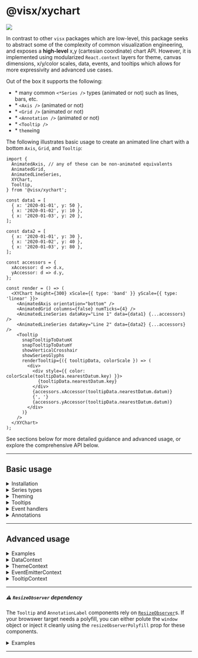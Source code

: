 # @visx/xychart

<a title="@visx/xychart npm downloads" href="https://www.npmjs.com/package/@visx/xychart">
  <img src="https://img.shields.io/npm/dm/@visx/xychart.svg?style=flat-square" />
</a>

In contrast to other `visx` packages which are low-level, this package seeks to abstract some of the
complexity of common visualization engineering, and exposes a **high-level** x,y (cartesian
coordinate) chart API. However, it is implemented using modularized `React.context` layers for
theme, canvas dimensions, x/y/color scales, data, events, and tooltips which allows for more
expressivity and advanced use cases.

Out of the box it supports the following:

- \* many common `<*Series />` types (animated or not) such as lines, bars, etc.
- \* `<Axis />` (animated or not)
- \* `<Grid />` (animated or not)
- \* `<Annotation />` (animated or not)
- \* `<Tooltip />`
- \* `theme`ing

The following illustrates basic usage to create an animated line chart with a bottom `Axis`, `Grid`,
and `Tooltip`:

```tsx
import {
  AnimatedAxis, // any of these can be non-animated equivalents
  AnimatedGrid,
  AnimatedLineSeries,
  XYChart,
  Tooltip,
} from '@visx/xychart';

const data1 = [
  { x: '2020-01-01', y: 50 },
  { x: '2020-01-02', y: 10 },
  { x: '2020-01-03', y: 20 },
];

const data2 = [
  { x: '2020-01-01', y: 30 },
  { x: '2020-01-02', y: 40 },
  { x: '2020-01-03', y: 80 },
];

const accessors = {
  xAccessor: d => d.x,
  yAccessor: d => d.y,
};

const render = () => (
  <XYChart height={300} xScale={{ type: 'band' }} yScale={{ type: 'linear' }}>
    <AnimatedAxis orientation="bottom" />
    <AnimatedGrid columns={false} numTicks={4} />
    <AnimatedLineSeries dataKey="Line 1" data={data1} {...accessors} />
    <AnimatedLineSeries dataKey="Line 2" data={data2} {...accessors} />
    <Tooltip
      snapTooltipToDatumX
      snapTooltipToDatumY
      showVerticalCrosshair
      showSeriesGlyphs
      renderTooltip={({ tooltipData, colorScale }) => (
        <div>
          <div style={{ color: colorScale(tooltipData.nearestDatum.key) }}>
            {tooltipData.nearestDatum.key}
          </div>
          {accessors.xAccessor(tooltipData.nearestDatum.datum)}
          {', '}
          {accessors.yAccessor(tooltipData.nearestDatum.datum)}
        </div>
      )}
    />
  </XYChart>
);
```

See sections below for more detailed guidance and advanced usage, or explore the comprehensive API
below.

<hr />

## Basic usage

<details>
  <summary>Installation</summary>

```
npm install --save @visx/xychart react-spring
```

Note: `react-spring` is a required `peerDependency` for importing `Animated*` components.

</details>

<details>
  <summary>Series types</summary>

The following `Series` types are currently supported and we are happy to review or consider
additional Series types in the future.

| Component name        | Description                                                                                      | Usage                                                |
| --------------------- | ------------------------------------------------------------------------------------------------ | ---------------------------------------------------- |
| (Animated)AreaSeries  | Connect data points with a `<path />`, with a color fill to the zero baseline                    | `<AreaSeries />`                                     |
| (Animated)BarSeries   | Render a `<rect />` for each data point                                                          | `<BarSeries />`                                      |
| (Animated)BarGroup    | Group multiple child `<BarSeries />` values together                                             | `<BarGroup><BarSeries /><BarSeries />...</BarGroup>` |
| (Animated)BarStack    | Stack multiple child `<BarSeries />` values together                                             | `<BarStack><BarSeries /><BarSeries />...</BarStack>` |  |
| (Animated)GlyphSeries | Render a `Glyph` (any shape, defaults to `<circle />`) for each data point, e.g., a scatter plot | `<GlyphSeries renderGlyph={() => ...} />`            |
| (Animated)LineSeries  | Connect data points with a `<path>`                                                              | `<GlyphSeries />`                                    |

All `Series` have animated and non-animated variants to give you more control over your bundle size,
support missing (`null`) data, and can be rendered vertically or horizontally.

</details>

<details>
  <summary>Theming</summary>

Default `lightTheme` and `darkTheme` themes are exported from `@visx/xychart` and the utility
`buildChartTheme` is exported to support easy creation of custom themes.

```ts
import { buildChartTheme, XYChart } from '@visx/xychart';
import { TextProps as SVGTextProps } from '@visx/text/lib/Text'; // just for types

const customTheme = buildChartTheme({
  // colors
  backgroundColor: string; // used by Tooltip, Annotation
  colors: string[]; // categorical colors, mapped to series via `dataKey`s

  // labels
  svgLabelBig?: SVGTextProps;
  svgLabelSmall?: SVGTextProps;
  htmlLabel?: HTMLTextStyles;

  // lines
  xAxisLineStyles?: LineStyles;
  yAxisLineStyles?: LineStyles;
  xTickLineStyles?: LineStyles;
  yTickLineStyles?: LineStyles;
  tickLength: number;

  // grid
  gridColor: string;
  gridColorDark: string; // used for axis baseline if x/yxAxisLineStyles not set
  gridStyles?: CSSProperties;
});

() => <XYChart theme={customTheme} />
```

</details>

<details>
  <summary>Tooltips</summary>

`@visx/tooltip` `Tooltip`s are integrated into `@visx/xychart`, and should be rendered as a child of
`XYChart` (or a child where `TooltipContext` is provided).

**`Tooltip` positioning** is handled by the `Tooltip` itself, based on `TooltipContext`. `Tooltip`
is rendered inside a `Portal`, avoiding clipping by parent DOM elements with higher z-index
contexts. See the API below for a full list of `props` to support additional behavior, such as
snapping to data point positions and rendering cross-hairs.

**`Tooltip` content** is controlled by the specified `prop.renderTooltip` which has access to:

- `tooltipData.nearestDatum` – the globally closest `Datum`, **across all** `Series`'s `dataKey`s
- `tooltipData.datumByKey` – the closest `Datum` **for each** `Series`'s `dataKey`; this enables
  "shared tooltips" where you can render the nearest data point for each `Series`.
- a shared `colorScale` which maps `Series`'s `dataKey`s to `theme` colors

</details>

<details>
  <summary>Event handlers</summary>

The following `PointerEvent`s (handling both `MouseEvent`s and `TouchEvent`s) are currently
supported. They may be set on individual `Series` components (e.g.,
`<BarSeries onPointerMove={() => ...} />`), or at the chart level (e.g.,
`<XYChart onPointerMove={() => {}} />`) in which case they are invoked once for _every_ `*Series`.
To **disable** event emitting for any `Series` set `<*Series enableEvents=false />`. The
`onFocus/onBlur` handlers enable you to make your chart events and `Tooltip`s accessible via
keyboard interaction. Note that the current implementation requires your target browser to support
the `SVG 2.0` spec for `tabIndex` on `SVG` elements.

Below, `HandlerParms` has the following type signature:

```ts
type EventHandlerParams<Datum> = {
  datum: Datum; // nearest Datum to event, for Series with `dataKey=key`
  distanceX: number; // x distance between event and Datum, in px
  distanceY;: number; // y distance between event and Datum, in px
  event: React.PointerEvent | React.FocusEvent; // the event
  index: number; // index of Datum in Series `data` array
  key: string; // `dataKey` of Series to which `Datum` belongs
  svgPoint: { x: number; y: number }; // event position in svg-coordinates
};
```

| Prop name       | Signature                                     | `XYChart` support | `*Series` support |
| --------------- | --------------------------------------------- | ----------------- | ----------------- |
| `onPointerMove` | `(params: EventHandlerParams<Datum>) => void` | ✅                | ✅                |
| `onPointerOut`  | `(event: React.PointerEvent) => void`         | ✅                | ✅                |
| `onPointerUp`   | `(params: EventHandlerParams<Datum>) => void` | ✅                | ✅                |
| `onFocus`       | `(params: EventHandlerParams<Datum>) => void` | ❌                | ✅                |
| `onBlur`        | `(event: React.TouchEvent) => void`           | ❌                | ✅                |

</details>

<details>
  <summary>Annotations</summary>

Composable `@visx/annotations` annotations are integrated into `@visx/xychart` and use its theme and
dimension context. These components allow for annotation of individual points using
`AnnotationCircleSubject`, or x- or y-thresholds using `AnnotationLineSubject`.

[CodeSandbox](https://codesandbox.io/s/annotations-8npmf?file=/Example.tsx)

```tsx
import React from 'react';
import {
  Annotation,
  AnnotationLabel,
  AnnotationConnector,
  AnnotationCircleSubject,
  Grid,
  LineSeries,
  XYChart,
} from '@visx/xychart';

const data = [
  { x: '2020-01-01', y: 50 },
  { x: '2020-01-02', y: 10 },
  { x: '2020-01-03', y: 20 },
  { x: '2020-01-04', y: 5 },
];

const labelXOffset = -40;
const labelYOffset = -50;
const chartConfig = {
  xScale: { type: 'band' },
  yScale: { type: 'linear' },
  height: 300,
  margin: { top: 10, right: 10, bottom: 10, left: 10 },
};

export default () => (
  <XYChart {...chartConfig}>
    <Grid numTicks={3} />
    <LineSeries dataKey="line" data={data} xAccessor={d => d.x} yAccessor={d => d.y} />
    <Annotation
      dataKey="line" // use this Series's accessor functions, alternatively specify x/yAccessor here
      datum={data[2]}
      dx={labelXOffset}
      dy={labelYOffset}
    >
      {/** Text label */}
      <AnnotationLabel
        title="Title"
        subtitle="Subtitle deets"
        showAnchorLine={false}
        backgroundFill="rgba(0,150,150,0.1)"
      />
      {/** Draw circle around point */}
      <AnnotationCircleSubject />
      {/** Connect label to CircleSubject */}
      <AnnotationConnector />
    </AnimatedAnnotation>
  </XYChart>
);
```

</details>

<hr />

## Advanced usage

<details>
  <summary>Examples</summary>

`XYChart` is implemented using modularized `React.context` layers for scales, canvas dimensions,
data, events, and tooltips which enables more advanced usage than many other chart-level
abstractions.

By default `XYChart` renders all context providers if a given context is not available, but you can
share context across multiple `XYChart`s to implement functionality such as linked tooltips, shared
themes, or shared data.

- [`ThemeProvider` + custom theme chart background example](https://codesandbox.io/s/themeprovider-sbdvz?file=/Example.tsx)
- [`DataProvider/EventEmitterProvider` example of linked tooltips / small multiples](https://codesandbox.io/s/linked-tooltips-7s0jz?file=/Example.tsx)
- [`TooltipProvider` example of programmatic + keyboard tooltip triggering](https://codesandbox.io/s/programmatic-tooltips-hh7ly?file=/Example.tsx)

</details>

<details>
  <summary>DataContext</summary>

This context provides chart canvas dimensions (`width`, `height`, and `margin`), x/y/color scales,
and a data registry. The data registry includes data from all child `*Series`, and x/y/color scales
are updated accordingly accounting for canvas dimensions.

</details>

<details>
  <summary>ThemeContext</summary>

This context provides an `XYChart` theme, its used by all visual elements that compose a chart, and
can be used to render custom visual elements that are on theme.

</details>

<details>
  <summary>EventEmitterContext</summary>

This context provides an event publishing / subscription object which can be used via the
`useEventEmitter` hook. `Series` and `XYChart` events, including tooltip updates, are emitted and
handled with through this context.

[CodeSandbox](https://codesandbox.io/s/eventemitterprovider-w8jhl?file=/Example.tsx)

```tsx
import React, { useState } from 'react';
import { useEventEmitter, EventEmitterProvider } from '@visx/xychart';

const eventSourceId = 'optional-source-id-filter';

const EmitEvent = () => {
  const emit = useEventEmitter();
  return <button onPointerUp={event => emit('pointerup', event, eventSourceId)}>emit event</button>;
};

const SubscribeToEvent = () => {
  const [clickCount, setClickCount] = useState(0);
  const allowedEventSources = [eventSourceId];
  useEventEmitter('pointerup', () => setClickCount(clickCount + 1), allowedEventSources);

  return <div>Emitted {clickCount} events</div>;
};

export default function Example() {
  return (
    <EventEmitterProvider>
      <EmitEvent />
      <SubscribeToEvent />
    </EventEmitterProvider>
  );
}
```

</details>

<details>
  <summary>TooltipContext</summary>

This context provides access to `@visx/tooltip`s `useTooltip` state, including whether the tooltip
is visible (`tooltipOpen`), tooltlip position (`tooltipLeft`, `tooltipTop`),
`tooltipData: { nearestDatum, datumByKey }` described above, and functions to update context
(`hideTooltip`, `showTooltip`, and `updateTooltip`).

</details>

<hr />

##### ⚠️ `ResizeObserver` dependency

The `Tooltip` and `AnnotationLabel` components rely on
[`ResizeObserver`](https://developer.mozilla.org/en-US/docs/Web/API/ResizeObserver)s. If your
browswer target needs a polyfill, you can either polute the `window` object or inject it cleanly
using the `resizeObserverPolyfill` prop for these components.

<details>
  <summary>Examples</summary>

❌ `Error: This browser does not support ResizeObserver out of the box`

```tsx
// no polyfill, no browser support
() => <XYChart {...}><Tooltip /></XYChart>
```

✅ No errors

```tsx
// no polyfill, target browser supports ResizeObserver
() => <XYChart {...}><Tooltip /></XYChart>

// import the polyfill in the needed module, or set it on `window` object
import ResizeObserver from 'resize-observer-polyfill';
() => <XYChart {...}><Tooltip /></XYChart> // 😎

// cleanly pass polyfill to component that needs it
import ResizeObserver from 'resize-observer-polyfill';
() => (
  <XYChart {...}>
    <Tooltip resizeObserverPolyfill={ResizeObserver} />
  </XYChart>
)
```

  </details>

<hr />
